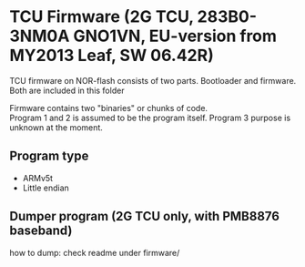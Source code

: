 # TCU Firmware (2G TCU, 283B0-3NM0A GNO1VN, EU-version from MY2013 Leaf, SW 06.42R)
TCU firmware on NOR-flash consists of two parts. Bootloader and firmware. Both are included in this folder

Firmware contains two "binaries" or chunks of code.    
Program 1 and 2 is assumed to be the program itself.
Program 3 purpose is unknown at the moment.

## Program type
- ARMv5t
- Little endian

## Dumper program (2G TCU only, with PMB8876 baseband)

how to dump:
check readme under firmware/

